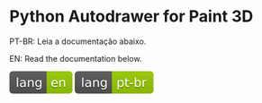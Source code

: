 # Python Autodrawer for Paint 3D

PT-BR: Leia a documentação abaixo.

EN: Read the documentation below.

[![en](README/lang-en.svg)](READMEen.md)
[![en](README/lang-pt-br.svg)](READMEptbr.md)